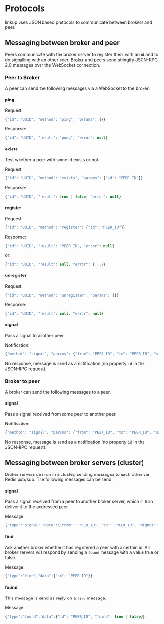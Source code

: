 # Protocols

linkup uses JSON based protocols to communicate between brokers and peer.


## Messaging between broker and peer

Peers communicate with the broker server to register them with an id and to do
signalling with an other peer. Broker and peers send stringify JSON-RPC 2.0 messages
over the WebSocket connection.

### Peer to Broker

A peer can send the following messages via a WebSocket to the broker:

#### ping

Request:

```js
{"id": "UUID", "method": "ping", "params": {}}
```

Response:

```js
{"id": "UUID", "result": "pong", "error": null}
```

#### exists

Test whether a peer with some id exists or not.

Request:

```js
{"id": "UUID", "method": "exists", "params": {"id": "PEER_ID"}}
```

Response:

```js
{"id": "UUID", "result": true | false, "error": null}
```

#### register

Request:

```js
{"id": "UUID", "method": "register": {"id": "PEER_ID"}}
```

Response:

```js
{"id": "UUID", "result": "PEER_ID", "error": null}
```

or:

```js
{"id": "UUID", "result": null, "error": {...}}
```

#### unregister

Request:

```js
{"id": "UUID", "method": "unregister", "params": {}}
```

Response:

```js
{"id": "UUID", "result": null, "error": null}
```

#### signal

Pass a signal to another peer

Notification:

```js
{"method": "signal", "params": {"from": "PEER_ID", "to": "PEER_ID", "signal": {...}}}
```

No response, message is send as a notification (no property `id` in the JSON-RPC request).

### Broker to peer

A broker can send the following messages to a peer.

#### signal

Pass a signal received from some peer to another peer.

Notification:

```js
{"method": "signal", "params": {"from": "PEER_ID", "to": "PEER_ID", "signal": {...}}}
```

No response, message is send as a notification (no property `id` in the JSON-RPC request).


## Messaging between broker servers (cluster)

Broker servers can run in a cluster, sending messages to each other via Redis pub/sub. The following messages can be send.


#### signal

Pass a signal received from a peer to another broker server, which in turn deliver it to the addressed peer.

Message:

```js
{"type":"signal","data":{"from": "PEER_ID", "to": "PEER_ID", "signal": {...}}}
```

#### find

Ask another broker whether it has registered a peer with a certain id. All broker servers will respond by sending a `found` message with a value true or false.

Message:

```js
{"type":"find","data":{"id": "PEER_ID"}}
```

#### found

This message is send as reply on a `find` message.

Message:

```js
{"type":"found","data":{"id": "PEER_ID", "found": true | false}}
```
